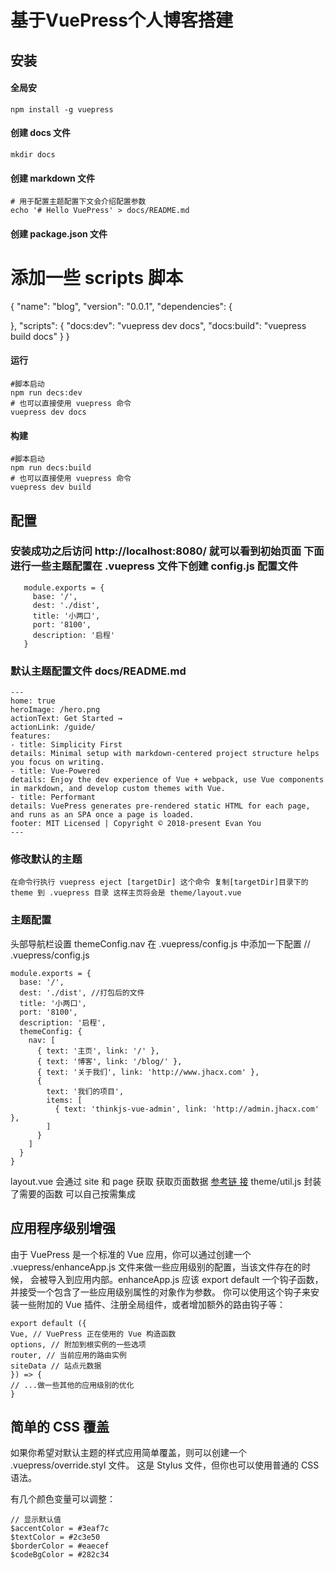 

# 基于VuePress个人博客搭建
## 安装
#### 全局安
    npm install -g vuepress
#### 创建 docs 文件
    mkdir docs
#### 创建 markdown 文件
    # 用于配置主题配置下文会介绍配置参数
    echo '# Hello VuePress' > docs/README.md
#### 创建 package.json 文件

# 添加一些 scripts 脚本
{
  "name": "blog",
  "version": "0.0.1",
  "dependencies": {

  },
  "scripts": {
    "docs:dev": "vuepress dev docs",
    "docs:build": "vuepress build docs"
  }
}
#### 运行

    #脚本启动
    npm run decs:dev
    # 也可以直接使用 vuepress 命令
    vuepress dev docs
#### 构建
    #脚本启动
    npm run decs:build
    # 也可以直接使用 vuepress 命令
    vuepress dev build

## 配置
 ### 安装成功之后访问 http://localhost:8080/ 就可以看到初始页面 下面进行一些主题配置在 .vuepress 文件下创建 config.js 配置文件

       module.exports = {
         base: '/',
         dest: './dist',
         title: '小两口',
         port: '8100',
         description: '启程'
       }
### 默认主题配置文件 docs/README.md
    ---
    home: true
    heroImage: /hero.png
    actionText: Get Started →
    actionLink: /guide/
    features:
    - title: Simplicity First
    details: Minimal setup with markdown-centered project structure helps you focus on writing.
    - title: Vue-Powered
    details: Enjoy the dev experience of Vue + webpack, use Vue components in markdown, and develop custom themes with Vue.
    - title: Performant
    details: VuePress generates pre-rendered static HTML for each page, and runs as an SPA once a page is loaded.
    footer: MIT Licensed | Copyright © 2018-present Evan You
    ---
### 修改默认的主题
    在命令行执行 vuepress eject [targetDir] 这个命令 复制[targetDir]目录下的 theme 到 .vuepress 目录 这样主页将会是 theme/layout.vue
### 主题配置
头部导航栏设置 themeConfig.nav 在 .vuepress/config.js 中添加一下配置
    // .vuepress/config.js

    module.exports = {
      base: '/',
      dest: './dist', //打包后的文件
      title: '小两口',
      port: '8100',
      description: '启程',
      themeConfig: {
        nav: [
          { text: '主页', link: '/' },
          { text: '博客', link: '/blog/' },
          { text: '关于我们', link: 'http://www.jhacx.com' },
          {
            text: '我们的项目',
            items: [
              { text: 'thinkjs-vue-admin', link: 'http://admin.jhacx.com' },
            ]
          }
        ]
      }
    }
layout.vue 会通过 site 和 page 获取 获取页面数据 [参考链 接](https://vuepress.vuejs.org/zh/guide/custom-themes.html)
theme/util.js 封装了需要的函数 可以自己按需集成

## 应用程序级别增强
由于 VuePress 是一个标准的 Vue 应用，你可以通过创建一个 .vuepress/enhanceApp.js 文件来做一些应用级别的配置，当该文件存在的时候，
会被导入到应用内部。enhanceApp.js 应该 export default 一个钩子函数，并接受一个包含了一些应用级别属性的对象作为参数。
你可以使用这个钩子来安装一些附加的 Vue 插件、注册全局组件，或者增加额外的路由钩子等：

    export default ({
    Vue, // VuePress 正在使用的 Vue 构造函数
    options, // 附加到根实例的一些选项
    router, // 当前应用的路由实例
    siteData // 站点元数据
    }) => {
    // ...做一些其他的应用级别的优化
    }
## 简单的 CSS 覆盖
如果你希望对默认主题的样式应用简单覆盖，则可以创建一个 .vuepress/override.styl 文件。 这是 Stylus 文件，但你也可以使用普通的 CSS 语法。

有几个颜色变量可以调整：

    // 显示默认值
    $accentColor = #3eaf7c
    $textColor = #2c3e50
    $borderColor = #eaecef
    $codeBgColor = #282c34
